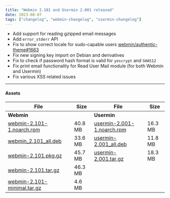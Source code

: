 ```yaml
---
title: "Webmin 2.101 and Usermin 2.001 released"
date: 2023-08-07
tags: ["changelog", "webmin-changelog", "usermin-changelog"]
---
```

* Add support for reading gzipped email messages
* Add `error_stderr` API
* Fix to show correct locale for sudo-capable users [webmin/authentic-theme#1663](https://github.com/webmin/authentic-theme/issues/1663)
* Fix new signing key import on Debian and derivatives
* Fix to check if password hash format is valid for `yescrypt` and `SHA512`
* Fix print email functionality for Read User Mail module (for both Webmin and Usermin)
* Fix various XSS related issues

---

#### Assets

| File                       | Size | File                       | Size |
| -------------------------- | -----| -------------------------- | ---- |
| **Webmin**                 |      | **Usermin**                |      |
|[webmin-2.101-1.noarch.rpm](https://github.com/webmin/webmin/releases/download/2.101/webmin-2.101-1.noarch.rpm) | 40.8 MB | [usermin-2.001-1.noarch.rpm](https://github.com/webmin/usermin/releases/download/2.001/usermin-2.001-1.noarch.rpm)    | 16.3 MB |
|[webmin_2.101_all.deb](https://github.com/webmin/webmin/releases/download/2.101/webmin_2.101_all.deb)           | 33.6 MB | [usermin-2.001_all.deb](https://github.com/webmin/usermin/releases/download/2.001/usermin_2.001_all.deb)              | 11.8 MB |
|[webmin-2.101.pkg.gz](https://github.com/webmin/webmin/releases/download/2.101/webmin-2.101.pkg.gz)             | 45.7 MB | [usermin-2.001.tar.gz](https://github.com/webmin/usermin/releases/download/2.001/usermin-2.001.tar.gz)                | 18.3 MB |
|[webmin-2.101.tar.gz](https://github.com/webmin/webmin/releases/download/2.101/webmin-2.101.tar.gz)             | 46.3 MB | | |
|[webmin-2.101-minimal.tar.gz](https://github.com/webmin/webmin/releases/download/2.101/webmin-2.101-minimal.tar.gz) | 4.6 MB | |
